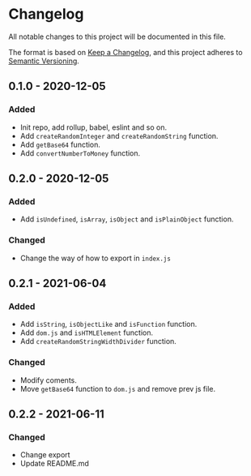 # Changelog

All notable changes to this project will be documented in this file.

The format is based on [Keep a Changelog](https://keepachangelog.com/en/1.0.0/),
and this project adheres to [Semantic Versioning](https://semver.org/spec/v2.0.0.html).

## 0.1.0 - 2020-12-05

### Added

- Init repo, add rollup, babel, eslint and so on.
- Add `createRandomInteger` and `createRandomString` function.
- Add `getBase64` function.
- Add `convertNumberToMoney` function.

## 0.2.0 - 2020-12-05

### Added

- Add `isUndefined`, `isArray`, `isObject` and `isPlainObject` function.

### Changed

- Change the way of how to export in `index.js`

## 0.2.1 - 2021-06-04

### Added

- Add `isString`, `isObjectLike` and `isFunction` function.
- Add `dom.js` and `isHTMLElement` function.
- Add `createRandomStringWidthDivider` function.

### Changed

- Modify coments.
- Move `getBase64` function to `dom.js` and remove prev js file.

## 0.2.2 - 2021-06-11

### Changed

- Change export
- Update README.md
